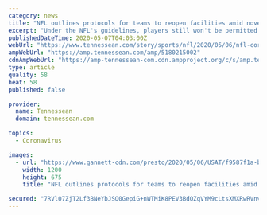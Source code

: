 ```yaml
---
category: news
title: "NFL outlines protocols for teams to reopen facilities amid novel coronavirus pandemic"
excerpt: "Under the NFL's guidelines, players still won't be permitted in team facilities in the first phase of potential reopenings."
publishedDateTime: 2020-05-07T04:03:00Z
webUrl: "https://www.tennessean.com/story/sports/nfl/2020/05/06/nfl-coronavirus-teams-reopen-facilities-roger-goodell/5180215002/"
ampWebUrl: "https://amp.tennessean.com/amp/5180215002"
cdnAmpWebUrl: "https://amp-tennessean-com.cdn.ampproject.org/c/s/amp.tennessean.com/amp/5180215002"
type: article
quality: 58
heat: 58
published: false

provider:
  name: Tennessean
  domain: tennessean.com

topics:
  - Coronavirus

images:
  - url: "https://www.gannett-cdn.com/presto/2020/05/06/USAT/f9587f1a-b61e-43b7-8227-b380a2279f8d-USATSI_13200375.jpg?auto=webp&crop=5471,3077,x1,y339&format=pjpg&width=1200"
    width: 1200
    height: 675
    title: "NFL outlines protocols for teams to reopen facilities amid novel coronavirus pandemic"

secured: "7RVl07ZjT2Lf3BNeYbJSQ0GepiG+nWTMiK8PEV3BdOZqVYM9cLtsXMXRwRVnvMxUuasNITJgvnKZwts1Q5reNFinaP1EW4ox1jqc7zxyFsJP7v5EsS81rX/SVOES0JoMRuZuE7VG7Skt9I+BvRCERrUzuAapQxcDZcMD8c7kQUlg8e8S7Z2oSOJ26WMkBJiSMOV+RTZR4s6Z0FVtxUHQ4CAy2pfX6eqwpm0H6VasQctmAI3hgyJjK/0luzGy5Ff1QIgKFAJrat4nl8/ileXQpxkAoFhtScAT17TrUhHwKFMk9cgRKpX2jxRlNspRPk3J;iQfH6/2upLau1euYQqTcmg=="
---
```


